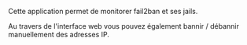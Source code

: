 Cette application permet de monitorer fail2ban et ses jails.

Au travers de l'interface web vous pouvez également bannir / débannir manuellement des adresses IP.

